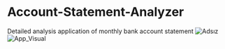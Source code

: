 # Account-Statement-Analyzer
Detailed analysis application of monthly bank account statement
![Adsız](https://user-images.githubusercontent.com/71190059/191328291-e68b7e93-cfc6-45c8-b971-d20ef4d7a1d4.png)
![App_Visual](https://user-images.githubusercontent.com/71190059/187072321-77d1c72b-4a5b-4b5f-82a0-c6a868253d82.png)
